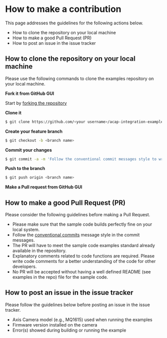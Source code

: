 # How to make a contribution

This page addresses the guidelines for the following actions below.

- How to clone the repository on your local machine
- How to make a good Pull Request (PR)
- How to post an issue in the issue tracker

## How to clone the repository on your local machine

Please use the following commands to clone the examples repository on your local machine.

**Fork it from GitHub GUI**

Start by [forking the repository](https://docs.github.com/en/github/getting-started-with-github/fork-a-repo)

**Clone it**

```bash
$ git clone https://github.com/<your username>/acap-integration-examples-azure.git
```

**Create your feature branch**

```bash
$ git checkout -b <branch name>
```

**Commit your changes**

```bash
$ git commit -a -m 'Follow the conventional commit messages style to write this message'
```

**Push to the branch**

```bash
$ git push origin <branch name>
```

**Make a Pull request from GitHub GUI**

## How to make a good Pull Request (PR)

Please consider the following guidelines before making a Pull Request.

- Please make sure that the sample code builds perfectly fine on your local system.
- Follow the [conventional commits](https://www.conventionalcommits.org) message style in the commit messages.
- The PR will have to meet the sample code examples standard already available in the repository.
- Explanatory comments related to code functions are required. Please write code comments for a better understanding of the code for other developers.
- No PR will be accepted without having a well defined README (see examples in the repo) file for the sample code.

## How to post an issue in the issue tracker

Please follow the guidelines below before posting an issue in the issue tracker.

- Axis Camera model (e.g., MQ1615) used when running the examples
- Firmware version installed on the camera
- Error(s) showed during building or running the example

